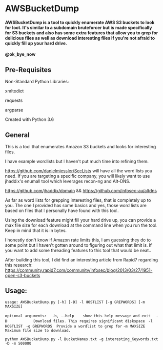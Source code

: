 # AWSBucketDump

 #### AWSBucketDump is a tool to quickly enumerate AWS S3 buckets to look for loot. It's similar to a subdomain bruteforcer but is made specifically for S3 buckets and also has some extra features that allow you to grep for delicious files as well as download interesting files if you're not afraid to quickly fill up your hard drive.
 #### @ok_bye_now

## Pre-Requisites
Non-Standard Python Libraries:

 xmltodict
 
 requests
 
 argparse

 Created with Python 3.6

## General

This is a tool that enumerates Amazon S3 buckets and looks for interesting files. 

I have example wordlists but I haven't put much time into refining them. 

https://github.com/danielmiessler/SecLists will have all the word lists you need. If you are targeting a specific company, you will likely want to use jhaddix's enumall tool which leverages recon-ng and Alt-DNS. 

https://github.com/jhaddix/domain && https://github.com/infosec-au/altdns

As far as word lists for grepping interesting files, that is completely up to you. The one I provided has some basics and yes, those word lists are based on files that I personally have found with this tool.

Using the download feature might fill your hard drive up, you can provide a max file size for each download at the command line when you run the tool. Keep in mind that it is in bytes.

I honestly don't know if Amazon rate limits this, I am guessing they do to some point but I haven't gotten around to figuring out what that limit is. If you want to add some threading features to this tool that would be neat..

After building this tool, I did find an interesting article from Rapid7 regarding this research: https://community.rapid7.com/community/infosec/blog/2013/03/27/1951-open-s3-buckets

## Usage:

`usage: AWSBucketDump.py [-h] [-D] -l HOSTLIST [-g GREPWORDS] [-m MAXSIZE]`

`optional arguments:`
`  -h, --help    show this help message and exit`
`  -D            Download files. This requires significant diskspace`
 ` -l HOSTLIST`
 ` -g GREPWORDS  Provide a wordlist to grep for`
  `-m MAXSIZE    Maximum file size to download.`
  
 `python AWSBucketDump.py -l BucketNames.txt -g interesting_Keywords.txt -D -m 500000`
  
